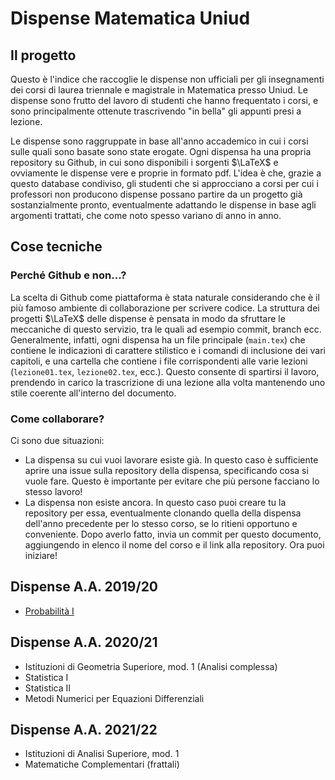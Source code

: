 # Dispense Matematica Uniud

## Il progetto
Questo è l'indice che raccoglie le dispense non ufficiali per gli insegnamenti dei corsi di laurea triennale e magistrale in Matematica presso Uniud.
Le dispense sono frutto del lavoro di studenti che hanno frequentato i corsi, e sono principalmente ottenute trascrivendo "in bella" gli appunti presi a lezione. 

Le dispense sono raggruppate in base all'anno accademico in cui i corsi sulle quali sono basate sono state erogate. 
Ogni dispensa ha una propria repository su Github, in cui sono disponibili i sorgenti $\LaTeX$ e ovviamente le dispense vere e proprie in formato pdf. 
L'idea è che, grazie a questo database condiviso, gli studenti che si approcciano a corsi per cui i professori non producono dispense possano partire da un progetto già sostanzialmente pronto, eventualmente adattando le dispense in base agli argomenti trattati, che come noto spesso variano di anno in anno. 

## Cose tecniche

### Perché Github e non...?
La scelta di Github come piattaforma è stata naturale considerando che è il più famoso ambiente di collaborazione per scrivere codice. La struttura dei progetti $\LaTeX$ delle dispense è pensata in modo da sfruttare le meccaniche di questo servizio, tra le quali ad esempio commit, branch ecc. Generalmente, infatti, ogni dispensa ha un file principale (`main.tex`) che contiene le indicazioni di carattere stilistico e i comandi di inclusione dei vari capitoli, e una cartella che contiene i file corrispondenti alle varie lezioni (`lezione01.tex`, `lezione02.tex`, ecc.). Questo consente di spartirsi il lavoro, prendendo in carico la trascrizione di una lezione alla volta mantenendo uno stile coerente all'interno del documento. 

### Come collaborare? 
Ci sono due situazioni: 
* La dispensa su cui vuoi lavorare esiste già. In questo caso è sufficiente aprire una issue sulla repository della dispensa, specificando cosa si vuole fare. Questo è importante per evitare che più persone facciano lo stesso lavoro!
* La dispensa non esiste ancora. In questo caso puoi creare tu la repository per essa, eventualmente clonando quella della dispensa dell'anno precedente per lo stesso corso, se lo ritieni opportuno e conveniente. Dopo averlo fatto, invia un commit per questo documento, aggiungendo in elenco il nome del corso e il link alla repository. Ora puoi iniziare!


## Dispense A.A. 2019/20
* [Probabilità I](https://www.youtube.com/watch?v=dQw4w9WgXcQ)

## Dispense A.A. 2020/21
* Istituzioni di Geometria Superiore, mod. 1 (Analisi complessa)
* Statistica I 
* Statistica II
* Metodi Numerici per Equazioni Differenziali

## Dispense A.A. 2021/22
* Istituzioni di Analisi Superiore, mod. 1
* Matematiche Complementari (frattali)
